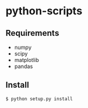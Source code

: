 # python-scripts
## Requirements
* numpy
* scipy
* matplotlib
* pandas

## Install
`$ python setup.py install`
